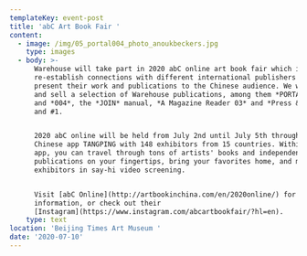```yaml
---
templateKey: event-post
title: 'abC Art Book Fair '
content:
  - image: /img/05_portal004_photo_anoukbeckers.jpg
    type: images
  - body: >-
      Warehouse will take part in 2020 abC online art book fair which intends to
      re-establish connections with different international publishers and
      present their work and publications to the Chinese audience. We will show
      and sell a selection of Warehouse publications, among them *PORTAL 002*
      and *004*, the *JOIN* manual, *A Magazine Reader 03* and *Press & Fold* #0
      and #1.  


      2020 abC online will be held from July 2nd until July 5th through the
      Chinese app TANGPING with 148 exhibitors from 15 countries. Within the
      app, you can travel through tons of artists' books and independent
      publications on your fingertips, bring your favorites home, and meet the
      exhibitors in say-hi video screening. 


      Visit [abC Online](http://artbookinchina.com/en/2020online/) for more
      information, or check out their
      [Instagram](https://www.instagram.com/abcartbookfair/?hl=en).
    type: text
location: 'Beijing Times Art Museum '
date: '2020-07-10'
---
```


